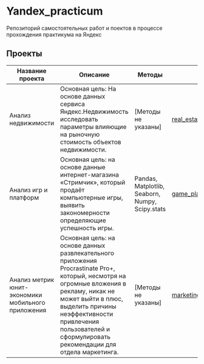 # Yandex_practicum
Репозиторий самостоятельных работ и поектов в процессе прохождения практикума на Яндекс

## Проекты

| Название проекта | Описание | Методы | Ссылка |
| ---------------- | -------- | ------ | ------ |
| Анализ недвижимости | Основная цель: На основе данных сервиса Яндекс.Недвижимость исследовать параметры влияющие на рыночную стоимость объектов недвижимости. | [Методы не указаны] | [real_estate_analysis.ipynb](https://github.com/trutneva-k/Yandex_practicum/blob/real_estate_analysis/real_estate_analysis.ipynb) |
| Анализ игр и платформ | Основная цель: на основе данные интернет-магазина «Стримчик», который продаёт компьютерные игры, выявить закономерности определяющие успешность игры. | Pandas, Мatplotlib, Seaborn, Numpy, Scipy.stats | [game_platform_analysis.ipynb](https://github.com/trutneva-k/Yandex_practicum/blob/made_up_1_game_platform_analysis/made_up_1_game_platform_analysis.ipynb) |
| Анализ метрик юнит-экономики мобильного приложения | Основная цель: на основе данных развлекательного приложения Procrastinate Pro+, который, несмотря на огромные вложения в рекламу, никак не может выйти в плюс, выделить причины неэффективности привлечения пользователей и сформулировать рекомендации для отдела маркетинга. | [Методы не указаны] | [marketing_social_media_analysis.ipynb](https://github.com/trutneva-k/Yandex_practicum/blob/marketing_social_media_analysis/marketing_social_media_analysis.ipynb) |





